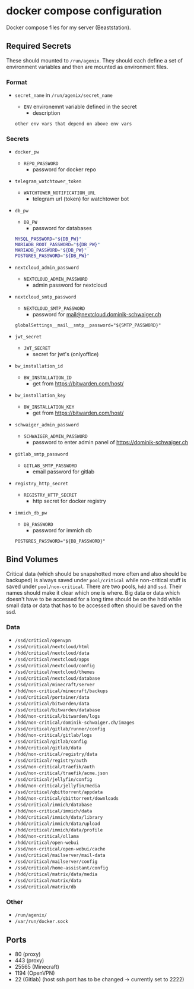 # docker compose configuration

Docker compose files for my server (Beaststation).

## Required Secrets

These should mounted to `/run/agenix`.
They should each define a set of environment variables and then are mounted as environment files.

### Format

- `secret_name` in `/run/agenix/secret_name`
  - `ENV` environemnt variable defined in the secret
    - description

  `other env vars that depend on above env vars`

### Secrets

- `docker_pw`
  - `REPO_PASSWORD`
    - password for docker repo
- `telegram_watchtower_token`
  - `WATCHTOWER_NOTIFICATION_URL`
    - telegram url (token) for watchtower bot
- `db_pw`
  - `DB_PW`
    - password for databases

  ```bash
  MYSQL_PASSWORD="${DB_PW}"
  MARIADB_ROOT_PASSWORD="${DB_PW}"
  MARIADB_PASSWORD="${DB_PW}"
  POSTGRES_PASSWORD="${DB_PW}"
  ```

- `nextcloud_admin_password`
  - `NEXTCLOUD_ADMIN_PASSWORD`
    - admin password for nextcloud
- `nextcloud_smtp_password`
  - `NEXTCLOUD_SMTP_PASSWORD`
    - password for <mail@nextcloud.dominik-schwaiger.ch>

  `globalSettings__mail__smtp__password="${SMTP_PASSWORD}"`
- `jwt_secret`
  - `JWT_SECRET`
    - secret for jwt's (onlyoffice)
- `bw_installation_id`
  - `BW_INSTALLATION_ID`
    - get from <https://bitwarden.com/host/>
- `bw_installation_key`
  - `BW_INSTALLATION_KEY`
    - get from <https://bitwarden.com/host/>
- `schwaiger_admin_password`
  - `SCHWAIGER_ADMIN_PASSWORD`
    - password to enter admin panel of <https://dominik-schwaiger.ch>
- `gitlab_smtp_password`
  - `GITLAB_SMTP_PASSWORD`
    - email password for gitlab
- `registry_http_secret`
  - `REGISTRY_HTTP_SECRET`
    - http secret for docker registry
- `immich_db_pw`
  - `DB_PASSWORD`
    - password for immich db

  `POSTGRES_PASSWORD="${DB_PASSWORD}"`

## Bind Volumes

Critical data (which should be snapshotted more often and also should be backuped) is always saved under `pool/critical` while non-critical stuff is saved under `pool/non-critical`. There are two pools, `hdd` and `ssd`. Their names should make it clear which one is where. Big data or data which doesn't have to be accessed for a long time should be on the hdd while small data or data that has to be accessed often should be saved on the ssd.

### Data

- `/ssd/critical/openvpn`
- `/ssd/critical/nextcloud/html`
- `/hdd/critical/nextcloud/data`
- `/ssd/critical/nextcloud/apps`
- `/ssd/critical/nextcloud/config`
- `/ssd/critical/nextcloud/themes`
- `/ssd/critical/nextcloud/database`
- `/ssd/critical/minecraft/server`
- `/hdd/non-critical/minecraft/backups`
- `/ssd/critical/portainer/data`
- `/ssd/critical/bitwarden/data`
- `/ssd/critical/bitwarden/database`
- `/hdd/non-critical/bitwarden/logs`
- `/hdd/non-critical/dominik-schwaiger.ch/images`
- `/ssd/critical/gitlab/runner/config`
- `/hdd/non-critical/gitlab/logs`
- `/ssd/critical/gitlab/config`
- `/hdd/critical/gitlab/data`
- `/hdd/non-critical/registry/data`
- `/ssd/critical/registry/auth`
- `/ssd/non-critical/traefik/auth`
- `/ssd/non-critical/traefik/acme.json`
- `/ssd/critical/jellyfin/config`
- `/hdd/non-critical/jellyfin/media`
- `/ssd/critical/qbittorrent/appdata`
- `/hdd/non-critical/qbittorrent/downloads`
- `/ssd/critical/immich/database`
- `/hdd/non-critical/immich/data`
- `/hdd/critical/immich/data/library`
- `/hdd/critical/immich/data/upload`
- `/hdd/critical/immich/data/profile`
- `/hdd/non-critical/ollama`
- `/hdd/critical/open-webui`
- `/ssd/non-critical/open-webui/cache`
- `/ssd/critical/mailserver/mail-data`
- `/ssd/critical/mailserver/config`
- `/ssd/critical/home-assistant/config`
- `/hdd/critical/matrix/data/media`
- `/ssd/critical/matrix/data`
- `/ssd/critical/matrix/db`

### Other

- `/run/agenix/`
- `/var/run/docker.sock`

## Ports

- 80 (proxy)
- 443 (proxy)
- 25565 (Minecraft)
- 1194 (OpenVPN)
- 22 (Gitlab) (host ssh port has to be changed -> currently set to 2222)
